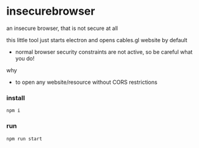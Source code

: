# insecurebrowser
an insecure browser, that is not secure at all

this little tool just starts electron and opens cables.gl website by default

- normal browser security constraints are not active, so be careful what you do!

why
- to open any website/resource without CORS restrictions

### install

`npm i`

### run

`npm run start`

